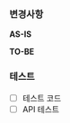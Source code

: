 ### 변경사항

<!-- 이 PR 에서 어떤점들이 변경되었는지 기술해주세요. 가급적이면 as-is, to-be 를 활용해서 작성해주세요. -->

**AS-IS**

**TO-BE**

### 테스트

<!-- 본 변경사항이 테스트가 되었는지 기술해주세요. -->

- [ ] 테스트 코드
- [ ] API 테스트